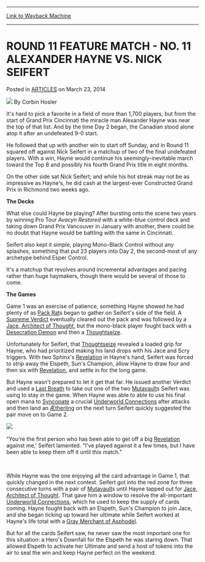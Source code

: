 
---
[Link to Wayback Machine](https://web.archive.org/web/20151022184130/http://magic.wizards.com/en/articles/archive/round-11-feature-match-no-11-alexander-hayne-vs-nick-seifert-2014-03-23)

[_metadata_:author]:- "Corbin Hosler"
[_metadata_:description]:- "It's hard to pick a favorite in a field of more than 1,700 players, but from the start of Grand Prix Cincinnati the miracle man Alexander Hayne was near the top of that list. And by the time Day 2 began, the Canadian stood alone atop it after an undefeated 9-0 start. He followed that up with another win to start off Sunday, and in Round 11 squared off against Nick Seifert in a matchup of two of the final undefeated players. With a win, Hayne would continue his seemingly-inevitable march toward the Top 8 and possibly his fourth Grand Prix title in eight months."
[_metadata_:generator]:- "Drupal 7 (http://drupal.org)"
[_metadata_:node]:- "162081"
[_metadata_:publish_date]:- "2014-03-23"
[_metadata_:source]:- "div-main-content"
[_metadata_:title]:- "ROUND 11 FEATURE MATCH - NO. 11 ALEXANDER HAYNE VS. NICK SEIFERT"
[_metadata_:wayback_capture_timestamp]:- "2015-10-22 18:41:30"
[_metadata_:wayback_raw_url]:- "https://web.archive.org/web/20151022184130id_/http://magic.wizards.com/en/articles/archive/round-11-feature-match-no-11-alexander-hayne-vs-nick-seifert-2014-03-23"
[_metadata_:wayback_url]:- "http://magic.wizards.com/en/articles/archive/round-11-feature-match-no-11-alexander-hayne-vs-nick-seifert-2014-03-23"
---


ROUND 11 FEATURE MATCH - NO. 11 ALEXANDER HAYNE VS. NICK SEIFERT
================================================================



 Posted in [ARTICLES](/en/articles)
 on March 23, 2014 






![](https://media.magic.wizards.com/styles/auth_small/public/images/person/hosler.jpg)
By Corbin Hosler










It's hard to pick a favorite in a field of more than 1,700 players, but from the start of Grand Prix Cincinnati the miracle man Alexander Hayne was near the top of that list. And by the time Day 2 began, the Canadian stood alone atop it after an undefeated 9-0 start.


He followed that up with another win to start off Sunday, and in Round 11 squared off against Nick Seifert in a matchup of two of the final undefeated players. With a win, Hayne would continue his seemingly-inevitable march toward the Top 8 and possibly his fourth Grand Prix title in eight months.


On the other side sat Nick Seifert; and while his hot streak may not be as impressive as Hayne's, he did cash at the largest-ever Constructed Grand Prix in Richmond two weeks ago.


**The Decks**


What else could Hayne be playing? After bursting onto the scene two years by winning Pro Tour *Avacyn Restored* with a white-blue control deck and taking down Grand Prix Vancouver in January with another, there could be no doubt that Hayne would be battling with the same in Cincinnati.


Seifert also kept it simple, playing Mono-Black Control without any splashes, something that put 23 players into Day 2, the second-most of any archetype behind Esper Control.


It's a matchup that revolves around incremental advantages and pacing rather than huge haymakers, though there would be several of those to come.


**The Games**


Game 1 was an exercise of patience, something Hayne showed he had plenty of as [Pack Rat](http://gatherer.wizards.com/Pages/Card/Details.aspx?name=Pack+Rat)s began to gather on Seifert's side of the field. A [Supreme Verdict](http://gatherer.wizards.com/Pages/Card/Details.aspx?name=Supreme+Verdict) eventually cleared out the pack and was followed by a [Jace, Architect of Thought](http://gatherer.wizards.com/Pages/Card/Details.aspx?name=Jace%2C+Architect+of+Thought), but the mono-black player fought back with a [Desecration Demon](http://gatherer.wizards.com/Pages/Card/Details.aspx?name=Desecration+Demon) and then a [Thoughtseize](http://gatherer.wizards.com/Pages/Card/Details.aspx?name=Thoughtseize).


Unfortunately for Seifert, that [Thoughtseize](http://gatherer.wizards.com/Pages/Card/Details.aspx?name=Thoughtseize) revealed a loaded grip for Hayne, who had prioritized making his land drops with his Jace and Scry triggers. With two Sphinx's [Revelation](http://gatherer.wizards.com/Pages/Card/Details.aspx?name=Revelation) in Hayne's hand, Seifert was forced to strip away the Elspeth, Sun's Champion, allow Hayne to draw four and then six with [Revelation](http://gatherer.wizards.com/Pages/Card/Details.aspx?name=Revelation), and settle in for the long game.


But Hayne wasn't prepared to let it get that far. He issued another Verdict and used a [Last Breath](http://gatherer.wizards.com/Pages/Card/Details.aspx?name=Last+Breath) to take out one of the two [Mutavault](http://gatherer.wizards.com/Pages/Card/Details.aspx?name=Mutavault)s Seifert was using to stay in the game. When Hayne was able to able to use his final open mana to [Syncopate](http://gatherer.wizards.com/Pages/Card/Details.aspx?name=Syncopate) a crucial [Underworld Connections](http://gatherer.wizards.com/Pages/Card/Details.aspx?name=Underworld+Connections) after attacks and then land an [Ætherling](http://gatherer.wizards.com/Pages/Card/Details.aspx?name=%C3%86therling) on the next turn Seifert quickly suggested the pair move on to Game 2.


[![](http://gatherer.wizards.com/Handlers/Image.ashx?type=card&name=Underworld+Connections)](http://gatherer.wizards.com/Pages/Card/Details.aspx?name=Underworld+Connections)
 


"You're the first person who has been able to get off a big [Revelation](http://gatherer.wizards.com/Pages/Card/Details.aspx?name=Revelation) against me,' Seifert lamented. "I've played against it a few times, but I have been able to keep them off it until this match."


 


While Hayne was the one enjoying all the card advantage in Game 1, that quickly changed in the next contest. Seifert got into the red zone for three consecutive turns with a pair of [Mutavault](http://gatherer.wizards.com/Pages/Card/Details.aspx?name=Mutavault)s until Hayne tapped out for [Jace, Architect of Thought](http://gatherer.wizards.com/Pages/Card/Details.aspx?name=Jace%2C+Architect+of+Thought). That gave him a window to resolve the all-important [Underworld Connections](http://gatherer.wizards.com/Pages/Card/Details.aspx?name=Underworld+Connections), which he used to keep the supply of cards coming. Hayne fought back with an Elspeth, Sun's Champion to join Jace, and she began ticking up toward her ultimate while Seifert worked at Hayne's life total with a [Gray Merchant of Asphodel](http://gatherer.wizards.com/Pages/Card/Details.aspx?name=Gray+Merchant+of+Asphodel).


But for all the cards Seifert saw, he never saw the most important one for this situation: a Hero's Downfall for the Elspeth he was staring down. That allowed Elspeth to activate her Ultimate and send a host of tokens into the air to seal the win and keep Hayne perfect on the weekend.







